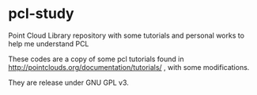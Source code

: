 pcl-study
=========

Point Cloud Library repository with some tutorials and personal works to help me understand PCL

These codes are a copy of some pcl tutorials found in http://pointclouds.org/documentation/tutorials/
, with some modifications. 

They are release under GNU GPL v3. 
